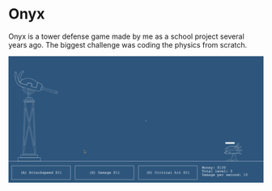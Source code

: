 # Onyx

Onyx is a tower defense game made by me as a school project several years ago.
The biggest challenge was coding the physics from scratch.

![Demo of game](/graphics/demo.gif)
